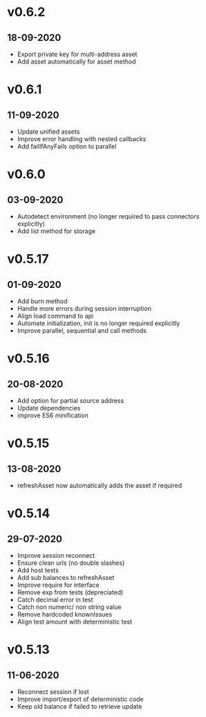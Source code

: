 # v0.6.2
## 18-09-2020

* Export private key for multi-address asset
* Add asset automatically for asset method




# v0.6.1
## 11-09-2020

* Update unified assets
* Improve error handling with nested callbacks
* Add failIfAnyFails option to parallel

# v0.6.0
## 03-09-2020

* Autodetect environment (no longer required to pass connectors explicitly)
* Add list method for storage




# v0.5.17
## 01-09-2020

* Add burn method
* Handle more errors during session interruption
* Align load command to api
* Automate initialization, init is no longer required explicitly
* Improve parallel, sequential and call methods




# v0.5.16
## 20-08-2020

* Add option for partial source address
* Update dependencies
* improve ES6 minification





# v0.5.15
## 13-08-2020

* refreshAsset now automatically adds the asset if required


# v0.5.14
## 29-07-2020

* Improve session reconnect
* Ensure clean urls (no double slashes)
* Add host tests
* Add sub balances to refreshAsset
* Improve require for interface
* Remove exp from tests (depreciated)
* Catch decimal error in test
* Catch non numeric/ non string value
* Remove hardcoded knownIssues
* Align test amount with deterministic test




# v0.5.13
## 11-06-2020


* Reconnect session if lost
* Improve import/export of deterministic code
* Keep old balance if failed to retrieve update

